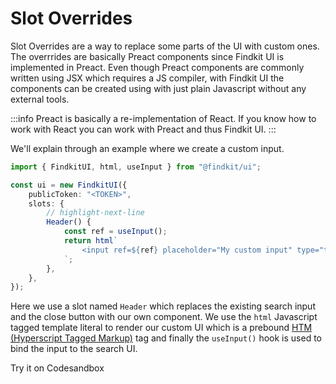 # Slot Overrides

Slot Overrides are a way to replace some parts of the UI with custom ones. The
overrrides are basically Preact components since Findkit UI is implemented in
Preact. Even though Preact components are commonly written using JSX which
requires a JS compiler, with Findkit UI the components can be created
using with just plain Javascript without any external tools.

:::info
Preact is basically a re-implementation of React. If you know how to work with
React you can work with Preact and thus Findkit UI.
:::

We'll explain through an example where we create a custom input.

```ts
import { FindkitUI, html, useInput } from "@findkit/ui";

const ui = new FindkitUI({
	publicToken: "<TOKEN>",
	slots: {
		// highlight-next-line
		Header() {
			const ref = useInput();
			return html`
				<input ref=${ref} placeholder="My custom input" type="text" />
			`;
		},
	},
});
```

Here we use a slot named `Header` which replaces the existing search input and
the close button with our own component. We use the `html` Javascript tagged
template literal to render our custom UI which is a prebound [HTM (Hyperscript
Tagged Markup)](https://github.com/developit/htm) tag and finally the
`useInput()` hook is used to bind the input to the search UI.

Try it on Codesandbox

<Codesandbox example="custom-input" />
